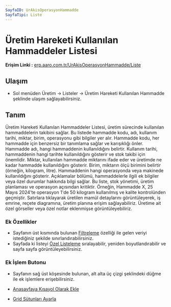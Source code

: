 ```yaml
---
SayfaID: UrAkisOperasyonHammadde
SayfaTipi: Liste
---
```


# Üretim Hareketi Kullanılan Hammaddeler Listesi

**Erişim Linki :** [erp.aaro.com.tr/UrAkisOperasyonHammadde/Liste](erp.aaro.com.tr/UrAkisOperasyonHammadde/Liste)

## Ulaşım

- Sol menüden Üretim -> Listeler -> Üretim Hareketi Kullanılan Hammadde şeklinde ulaşım sağlayabilirsiniz.

## Tanım

Üretim Hareketi Kullanılan Hammaddeler Listesi, üretim sürecinde kullanılan hammaddelerin takibini sağlar. 
Bu listede hammadde kodu, adı, kullanım tarihi, miktar, birim, operasyonu gibi bilgiler yer alır. 
Hammadde kodu, her hammadde için benzersiz bir tanımlama sağlar ve karışıklığı önler. Hammadde adı, hangi hammaddenin kullanıldığını belirtir. 
Kullanım tarihi, hammaddenin hangi tarihte kullanıldığını gösterir ve stok takibi için önemlidir. 
Miktar, kullanılan hammadde miktarını ifade eder ve üretimde ne kadar hammadde kullanıldığını gösterir. 
Birim, miktarın ölçü birimini belirtir (örneğin, kilogram, litre). 
Hammaddenin hangi operasyonda veya makinede kullanıldığını gösterir. 
Açıklamalar bölümü, hammaddelerle ilgili ek bilgiler veya özel durumlar hakkında bilgi sağlar. 
Bu liste, stok yönetimi, üretim planlaması ve operasyon açısından kritiktir. 
Örneğin, Hammadde X, 25 Mayıs 2024'te operasyon 1'de 50 kilogram kullanılmış ve kalite kontrolünden geçmiştir. 
Satırlara tıklayarak üretilen mamül detaylarını görüntüleyerek, iş emrine, reçete diagramına, üretim planına erişim sağlayabiliriz.
Üretime ait özel görseller veya özel notlar eklenmişse görüntüleyebiliriz.

### Ek Özellikler 

- Sayfanın üst kısmında bulunan [Filtreleme](../TemelOzellikler/SayfaKisitlari.md) özelliği ile gelen veriyi istediğiniz şekilde sınırlandırabilirsiniz.
- Sayfada ki listeyi [Özel Listeleme](../TemelOzellikler/ListeNesnesi.md) sıralayabilir, yeniden boyutlandırabilir ve sayfa sayfa görüntüleyebilirsiniz.

### Ek İşlem Butonu

- Sayfanın sağ üst köşesinde bulunan, alt alta üç çizgi şeklindeki düğme ile ek işlemlere erişebilirsiniz.








- [Anasayfaya Kısayol Olarak Ekle](../TemelOzellikler/KisaYollaraEkleme.md)
- [Grid Sütunları Ayarla](../TemelOzellikler/GridSutunAyarlari.md)



